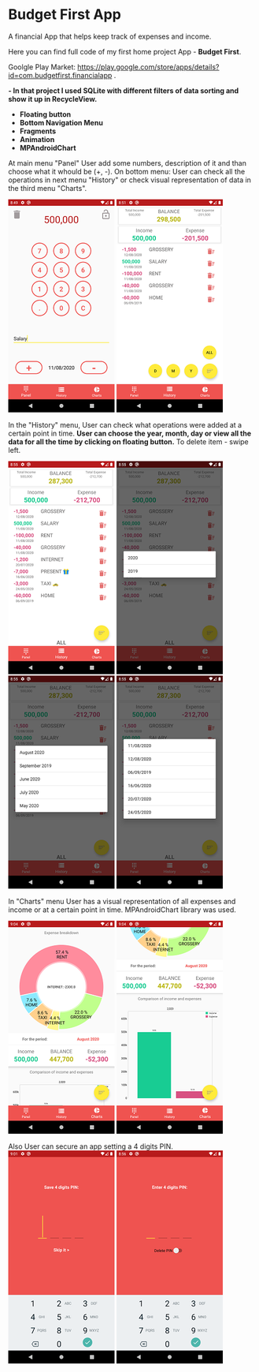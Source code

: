 # Budget First App
A financial App that helps keep track of expenses and income.

Here you can find full code of my first home project App - <b>Budget First</b>.

Goolgle Play Market: https://play.google.com/store/apps/details?id=com.budgetfirst.financialapp .

<b> - In that project I used SQLite with different filters of data sorting and show it up in RecycleView. 
 - Floating button
 - Bottom Navigation Menu
 - Fragments
 - Animation
 - MPAndroidChart</b>

At main menu "Panel" User add some numbers, description of it and than choose what it whould be (+, -).
On bottom menu: User can check all the operations in next menu "History" or check visual representation of data in the third menu "Charts".

![Image alt](https://github.com/ZaberZiv/Budget-First/blob/master/screenshots/Screenshot_1.png)
![Image alt](https://github.com/ZaberZiv/Budget-First/blob/master/screenshots/Screenshot_2.png)

In the "History" menu, User can check what operations were added at a certain point in time. 
<b>User can choose the year, month, day or view all the data for all the time by clicking on floating button.</b>
To delete item - swipe left.

![Image alt](https://github.com/ZaberZiv/Budget-First/blob/master/screenshots/Screenshot_3.png)
![Image alt](https://github.com/ZaberZiv/Budget-First/blob/master/screenshots/Screenshot_4.png)
![Image alt](https://github.com/ZaberZiv/Budget-First/blob/master/screenshots/Screenshot_5.png)
![Image alt](https://github.com/ZaberZiv/Budget-First/blob/master/screenshots/Screenshot_6.png)

In "Charts" menu User has a visual representation of all expenses and income or at a certain point in time.
MPAndroidChart library was used.

![Image alt](https://github.com/ZaberZiv/Budget-First/blob/master/screenshots/Screenshot_7.png)
![Image alt](https://github.com/ZaberZiv/Budget-First/blob/master/screenshots/Screenshot_8.png)

Also User can secure an app setting a 4 digits PIN.
![Image alt](https://github.com/ZaberZiv/Budget-First/blob/master/screenshots/Screenshot_9.png)
![Image alt](https://github.com/ZaberZiv/Budget-First/blob/master/screenshots/Screenshot_10.png)
